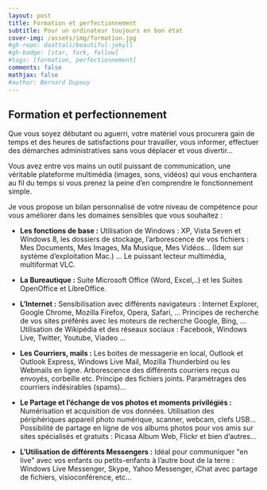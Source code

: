 ```yaml
---
layout: post
title: Formation et perfectionnement
subtitle: Pour un ordinateur toujours en bon état
cover-img: /assets/img/formation.jpg
#gh-repo: daattali/beautiful-jekyll
#gh-badge: [star, fork, follow]
#tags: [formation, perfectionnement]
comments: false
mathjax: false
#author: Bernard Dupouy
---
```


## Formation et perfectionnement

Que vous soyez débutant ou aguerri, votre matériel vous procurera gain de temps et des heures de satisfactions pour travailler, vous informer, effectuer des démarches administratives sans vous déplacer et vous divertir…

Vous avez entre vos mains un outil puissant de communication, une véritable plateforme multimédia (images, sons, vidéos) qui vous enchantera au fil du temps si vous prenez la peine d’en comprendre le fonctionnement simple.

Je vous propose un bilan personnalisé de votre niveau de compétence pour vous améliorer dans les domaines sensibles que vous souhaitez :

- **Les fonctions de base :** Utilisation de Windows : XP, Vista Seven et Windows 8, les dossiers de stockage, l’arborescence de vos fichiers : Mes Documents, Mes Images, Ma Musique, Mes Vidéos… (Idem sur système d’exploitation Mac.) ... Le puissant lecteur multimédia, multiformat VLC.

- **La Bureautique :** Suite Microsoft Office (Word, Excel,..) et les Suites OpenOffice et LibreOffice.

- **L’Internet :** Sensibilisation avec différents navigateurs : Internet Explorer, Google Chrome, Mozilla Firefox, Opera, Safari, … Principes de recherche de vos sites préférés avec les moteurs de recherche Google, Bing, ... Utilisation de Wikipédia et des réseaux sociaux : Facebook, Windows Live, Twitter, Youtube, Viadeo ...

- **Les Courriers, mails :** Les boites de messagerie en local, Outlook et Outlook Express, Windows Live Mail, Mozilla Thunderbird ou les Webmails en ligne. Arborescence des différents courriers reçus ou envoyés, corbeille etc. Principe des fichiers joints. Paramétrages des courriers indésirables (spams)…

- **Le Partage et l’échange de vos photos et moments privilégiés :** Numérisation et acquisition de vos données. Utilisation des périphériques appareil photo numérique, scanner, webcam, clefs USB… Possibilité de partage en ligne de vos albums photos pour vos amis sur sites spécialisés et gratuits : Picasa Album Web, Flickr et bien d’autres…

- **L’Utilisation de différents Messengers :** Idéal pour communiquer "en live" avec vos enfants ou petits-enfants à l’autre bout de la terre : Windows Live Messenger, Skype, Yahoo Messenger, iChat avec partage de fichiers, visioconférence, etc…

